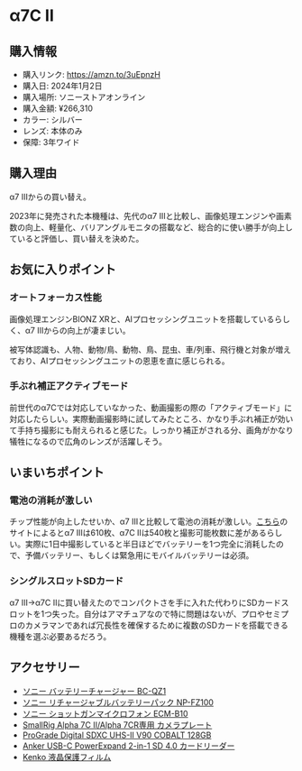 # α7C II
## 購入情報
- 購入リンク: <https://amzn.to/3uEpnzH>
- 購入日: 2024年1月2日
- 購入場所: ソニーストアオンライン
- 購入金額: ¥266,310
- カラー: シルバー
- レンズ: 本体のみ
- 保障: 3年ワイド

## 購入理由
α7 IIIからの買い替え。

2023年に発売された本機種は、先代のα7 IIIと比較し、画像処理エンジンや画素数の向上、軽量化、バリアングルモニタの搭載など、総合的に使い勝手が向上していると評価し、買い替えを決めた。

## お気に入りポイント
### オートフォーカス性能
画像処理エンジンBIONZ XRと、AIプロセッシングユニットを搭載しているらしく、α7 IIIからの向上が凄まじい。

被写体認識も、人物、動物/鳥、動物、鳥、昆虫、車/列車、飛行機と対象が増えており、AIプロセッシングユニットの恩恵を直に感じられる。

### 手ぶれ補正アクティブモード
前世代のα7Cでは対応していなかった、動画撮影の際の「アクティブモード」に対応したらしい。実際動画撮影時に試してみたところ、かなり手ぶれ補正が効いて手持ち撮影にも耐えられると感じた。しっかり補正がされる分、画角がかなり犠牲になるので広角のレンズが活躍しそう。

## いまいちポイント
### 電池の消耗が激しい
チップ性能が向上したせいか、α7 IIIと比較して電池の消耗が激しい。[こちら](https://cameradecision.com/compare/Sony-Alpha-A7C-Mark-II-vs-Sony-Alpha-A7-III)のサイトによるとα7 IIIは610枚、α7C IIは540枚と撮影可能枚数に差があるらしい。実際に1日中撮影していると半日ほどでバッテリーを1つ完全に消耗したので、予備バッテリー、もしくは緊急用にモバイルバッテリーは必須。
### シングルスロットSDカード
α7 III→α7C IIに買い替えたのでコンパクトさを手に入れた代わりにSDカードスロットを1つ失った。自分はアマチュアなので特に問題はないが、プロやセミプロのカメラマンであれば冗長性を確保するために複数のSDカードを搭載できる機種を選ぶ必要あるだろう。

## アクセサリー
- [ソニー バッテリーチャージャー BC-QZ1](https://amzn.to/42xij4D)
- [ソニー リチャージャブルバッテリーパック NP-FZ100](https://amzn.to/3UvUl7O)
- [ソニー ショットガンマイクロフォン ECM-B10](https://amzn.to/3UBdDbT)
- [SmallRig Alpha 7C II/Alpha 7CR専用 カメラプレート](https://amzn.to/3Suufzj)
- [ProGrade Digital SDXC UHS-II V90 COBALT 128GB](https://amzn.to/3UxherB)
- [Anker USB-C PowerExpand 2-in-1 SD 4.0 カードリーダー](https://amzn.to/3HPlydU)
- [Kenko 液晶保護フィルム](https://amzn.to/3SRzfzE)